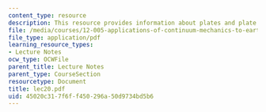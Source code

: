 ```yaml
---
content_type: resource
description: This resource provides information about plates and plate theory.
file: /media/courses/12-005-applications-of-continuum-mechanics-to-earth-atmospheric-and-planetary-sciences-spring-2006/45020c317f6ff450296a50d9734bd5b6_lec20.pdf
file_type: application/pdf
learning_resource_types:
- Lecture Notes
ocw_type: OCWFile
parent_title: Lecture Notes
parent_type: CourseSection
resourcetype: Document
title: lec20.pdf
uid: 45020c31-7f6f-f450-296a-50d9734bd5b6
---
```

